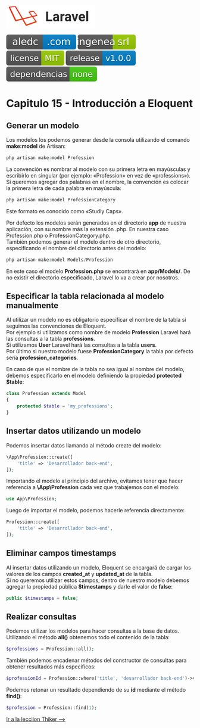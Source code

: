 ![Laravel](https://raw.githubusercontent.com/aledc7/Laravel/master/pirullo.png "Aledc.com")

[![aledc.com](https://github.com/aledc7/Scrum-Certification/blob/master/recursos/aledc.com.svg)](https://aledc.com)
[![ingenea.com.ar](https://github.com/aledc7/Scrum-Certification/blob/master/recursos/ingenea.svg)](http://ingenea.com.ar)
[![License](https://github.com/aledc7/Scrum-Certification/blob/master/recursos/mit-license.svg)](https://aledc.com)
[![GitHub release](https://github.com/aledc7/Scrum-Certification/blob/master/recursos/release.svg)](https://aledc.com)
[![Dependencies](https://github.com/aledc7/Scrum-Certification/blob/master/recursos/dependencias-none.svg)](https://aledc.com)

# Capitulo 15 - Introducción a Eloquent


## Generar un modelo
Los modelos los podemos generar desde la consola utilizando el comando __make:model__ de Artisan:

```php
php artisan make:model Profession
````

La convención es nombrar al modelo con su primera letra en mayúsculas y escribirlo en singular (por ejemplo: «Profession» en vez de «professions»). Si queremos agregar dos palabras en el nombre, la convención es colocar la primera letra de cada palabra en mayúscula:

```php
php artisan make:model ProfessionCategory
````

Este formato es conocido como «Studly Caps».


Por defecto los modelos serán generados en el directorio __app__ de nuestra aplicación, con su nombre más la extensión .php. En nuestra caso Profession.php o ProfessionCategory.php.   
También podemos generar el modelo dentro de otro directorio, especificando el nombre del directorio antes del modelo:
```php
php artisan make:model Models/Profession
````

En este caso el modelo __Profession.php__ se encontrará en __app/Models/__. De no existir el directorio especificado, Laravel lo va a crear por nosotros.

## Especificar la tabla relacionada al modelo manualmente
Al utilizar un modelo no es obligatorio especificar el nombre de la tabla si seguimos las convenciones de Eloquent.  
Por ejemplo si utilizamos como nombre de modelo __Profession__ Laravel hará las consultas a la tabla __professions__.  
Si utilizamos __User__ Laravel hará las consultas a la tabla __users__.  
Por último si nuestro modelo fuese __ProfessionCategory__ la tabla por defecto sería __profession_categories__.

En caso de que el nombre de la tabla no sea igual al nombre del modelo, debemos especificarlo en el modelo definiendo la propiedad __protected $table__:

```php
class Profession extends Model
{
    protected $table = 'my_professions';
}
````

## Insertar datos utilizando un modelo
Podemos insertar datos llamando al método create del modelo:

```php
\App\Profession::create([
    'title' => 'Desarrollador back-end',
]);
````

Importando el modelo al principio del archivo, evitamos tener que hacer referencia a __\App\Profession__ cada vez que trabajemos con el modelo:

```php
use App\Profession;
````
Luego de importar el modelo, podemos hacerle referencia directamente:

```php
Profession::create([
    'title' => 'Desarrollador back-end',
]);
````

## Eliminar campos timestamps
Al insertar datos utilizando un modelo, Eloquent se encargará de cargar los valores de los campos __created_at__ y __updated_at__ de la tabla.  
Si no queremos utilizar estos campos, dentro de nuestro modelo debemos agregar la propiedad pública __$timestamps__ y darle el valor de __false__:

```php
public $timestamps = false;
````

## Realizar consultas
Podemos utilizar los modelos para hacer consultas a la base de datos. Utilizando el método __all()__ obtenemos todo el contenido de la tabla:

```php
$professions = Profession::all();
````

También podemos encadenar métodos del constructor de consultas para obtener resultados más específicos:
```php
$professionId = Profession::where('title', 'desarrollador back-end')->value('id');
````

Podemos retonar un resultado dependiendo de su __id__ mediante el método __find()__:

```php
$profession = Profession::find(1);
````



[Ir a la lecciion Thiker -->](https://github.com/aledc7/Laravel/blob/master/lesson_16_thinker.md)
